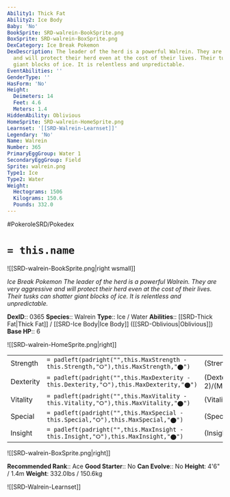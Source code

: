 ```yaml
---
Ability1: Thick Fat
Ability2: Ice Body
Baby: 'No'
BookSprite: SRD-walrein-BookSprite.png
BoxSprite: SRD-walrein-BoxSprite.png
DexCategory: Ice Break Pokemon
DexDescription: The leader of the herd is a powerful Walrein. They are very aggressive
  and will protect their herd even at the cost of their lives. Their tusks can shatter
  giant blocks of ice. It is relentless and unpredictable.
EventAbilities: ''
GenderType: ''
HasForm: 'No'
Height:
  Deimeters: 14
  Feet: 4.6
  Meters: 1.4
HiddenAbility: Oblivious
HomeSprite: SRD-walrein-HomeSprite.png
Learnset: '[[SRD-Walrein-Learnset]]'
Legendary: 'No'
Name: Walrein
Number: 365
PrimaryEggGroup: Water 1
SecondaryEggGroup: Field
Sprite: walrein.png
Type1: Ice
Type2: Water
Weight:
  Hectograms: 1506
  Kilograms: 150.6
  Pounds: 332.0
---
```


#PokeroleSRD/Pokedex

# `= this.name`

![[SRD-walrein-BookSprite.png|right wsmall]]

*Ice Break Pokemon*
*The leader of the herd is a powerful Walrein. They are very aggressive and will protect their herd even at the cost of their lives. Their tusks can shatter giant blocks of ice. It is relentless and unpredictable.*

**DexID**:: 0365
**Species**:: Walrein
**Type**:: Ice / Water
**Abilities**:: [[SRD-Thick Fat|Thick Fat]] / [[SRD-Ice Body|Ice Body]] ([[SRD-Oblivious|Oblivious]])
**Base HP**:: 6

![[SRD-walrein-HomeSprite.png|right]]

|           |                                                                                        |                                          |
| --------- | -------------------------------------------------------------------------------------- | ---------------------------------------- |
| Strength  | `= padleft(padright("",this.MaxStrength - this.Strength,"⭘"),this.MaxStrength,"⬤")`    | (Strength::2)/(MaxStrength::5)   |
| Dexterity | `= padleft(padright("",this.MaxDexterity - this.Dexterity,"⭘"),this.MaxDexterity,"⬤")` | (Dexterity:: 2)/(MaxDexterity::4) |
| Vitality  | `= padleft(padright("",this.MaxVitality - this.Vitality,"⭘"),this.MaxVitality,"⬤")`    | (Vitality::3)/(MaxVitality::6)   |
| Special   | `= padleft(padright("",this.MaxSpecial - this.Special,"⭘"),this.MaxSpecial,"⬤")`       | (Special::3)/(MaxSpecial::6)     |
| Insight   | `= padleft(padright("",this.MaxInsight - this.Insight,"⭘"),this.MaxInsight,"⬤")`       | (Insight::2)/(MaxInsight::5)     |

![[SRD-walrein-BoxSprite.png|right]]

**Recommended Rank**:: Ace
**Good Starter**:: No
**Can Evolve**:: No
**Height**: 4'6" / 1.4m
**Weight**: 332.0lbs / 150.6kg

![[SRD-Walrein-Learnset]]